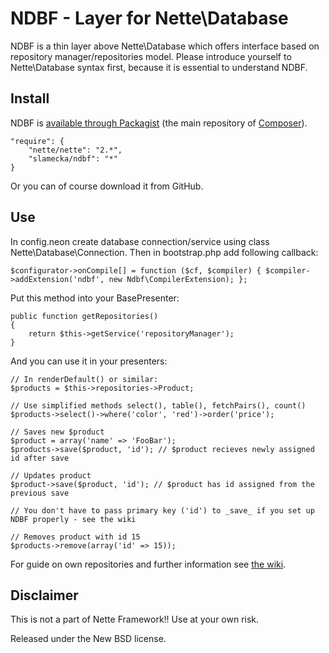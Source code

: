 NDBF - Layer for Nette\Database
===============================

NDBF is a thin layer above Nette\Database which offers interface based on repository manager/repositories model.
Please introduce yourself to Nette\Database syntax first, because it is essential to understand NDBF.

Install
-------

NDBF is [available through Packagist](http://packagist.org/packages/slamecka/ndbf) (the main repository of [Composer](http://getcomposer.org)).

	"require": {
		"nette/nette": "2.*",
		"slamecka/ndbf": "*"
	}

Or you can of course download it from GitHub.

Use
---
In config.neon create database connection/service using class Nette\Database\Connection. Then in bootstrap.php add following callback:

    $configurator->onCompile[] = function ($cf, $compiler) { $compiler->addExtension('ndbf', new Ndbf\CompilerExtension); };

Put this method into your BasePresenter:

    public function getRepositories()
    {
        return $this->getService('repositoryManager');
    }

And you can use it in your presenters:

    // In renderDefault() or similar:
    $products = $this->repositories->Product;

    // Use simplified methods select(), table(), fetchPairs(), count()
    $products->select()->where('color', 'red')->order('price');

    // Saves new $product
    $product = array('name' => 'FooBar');
    $products->save($product, 'id'); // $product recieves newly assigned id after save

    // Updates product
    $product->save($product, 'id'); // $product has id assigned from the previous save

	// You don't have to pass primary key ('id') to _save_ if you set up NDBF properly - see the wiki

    // Removes product with id 15
    $products->remove(array('id' => 15));


For guide on own repositories and further information see [the wiki](/OndrejSlamecka/ndbf/wiki).


Disclaimer
----------
This is not a part of Nette Framework!! Use at your own risk.

Released under the New BSD license.
